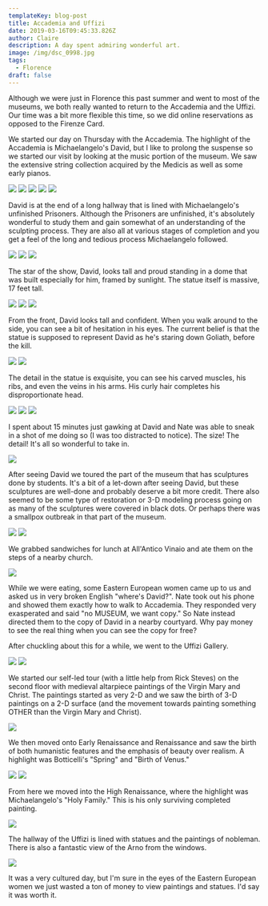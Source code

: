 ```yaml
---
templateKey: blog-post
title: Accademia and Uffizi
date: 2019-03-16T09:45:33.826Z
author: Claire
description: A day spent admiring wonderful art.
image: /img/dsc_0998.jpg
tags:
  - Florence
draft: false
---
```

Although we were just in Florence this past summer and went to most of the museums, we both really wanted to return to the Accademia and the Uffizi.  Our time was a bit more flexible this time, so we did online reservations as opposed to the Firenze Card.  

We started our day on Thursday with the Accademia.  The highlight of the Accademia is Michaelangelo's David, but I like to prolong the suspense so we started our visit by looking at the music portion of the museum.  We saw the extensive string collection acquired by the Medicis as well as some early pianos.

![](/img/florence/academiaStrings1.jpg)
![](/img/florence/academiaStrings2.jpg)
![](/img/florence/academiaStrings3.jpg)
![](/img/florence/academiaStrings4.jpg)
![](/img/florence/academiaStrings5.jpg)

David is at the end of a long hallway that is lined with Michaelangelo's unfinished Prisoners.  Although the Prisoners are unfinished, it's absolutely wonderful to study them and gain somewhat of an understanding of the sculpting process.  They are also all at various stages of completion and you get a feel of the long and tedious process Michaelangelo followed.

![](/img/florence/academiaPrisoners1.jpg)
![](/img/florence/academiaPrisoners2.jpg)
![](/img/florence/academiaPrisoner3.jpg)

The star of the show, David, looks tall and proud standing in a dome that was built especially for him, framed by sunlight.  The statue itself is massive, 17 feet tall.  

![](/img/florence/academiaTheDavid1.jpg)
![](/img/florence/academiaTheDavid2.jpg)
![](/img/florence/academiaTheDavid3.jpg)

From the front, David looks tall and confident.  When you walk around to the side, you can see a bit of hesitation in his eyes.  The current belief is that the statue is supposed to represent David as he's staring down Goliath, before the kill.

![](/img/florence/academiaTheDavid4.jpg)
![](/img/florence/academiaTheDavid5.jpg)

The detail in the statue is exquisite, you can see his carved muscles, his ribs, and even the veins in his arms.  His curly hair completes his disproportionate head.

![](/img/florence/academiaDavidCloseup1.jpg)
![](/img/florence/academiaDavidCloseup2.jpg)
![](/img/florence/academiaDavidCloseup3.jpg)

I spent about 15 minutes just gawking at David and Nate was able to sneak in a shot of me doing so (I was too distracted to notice).  The size!  The detail!  It's all so wonderful to take in.

![](/img/florence/academiaClaireGawking.jpg)

After seeing David we toured the part of the museum that has sculptures done by students.  It's a bit of a let-down after seeing David, but these sculptures are well-done and probably deserve a bit more credit.  There also seemed to be some type of restoration or 3-D modeling process going on as many of the sculptures were covered in black dots.  Or perhaps there was a smallpox outbreak in that part of the museum.

![](/img/florence/academiaOtherStatues1.jpg)
![](/img/florence/academiaOtherStatues2.jpg)

We grabbed sandwiches for lunch at All'Antico Vinaio and ate them on the steps of a nearby church.  

![](/img/florence/sandwichesAfterAcademia.jpg)

While we were eating, some Eastern European women came up to us and asked us in very broken English "where's David?".  Nate took out his phone and showed them exactly how to walk to Accademia.  They responded very exasperated and said "no MUSEUM, we want copy."  So Nate instead directed them to the copy of David in a nearby courtyard.  Why pay money to see the real thing when you can see the copy for free?

After chuckling about this for a while, we went to the Uffizi Gallery. 

![](/img/florence/uffiziOutside1.jpg)
![](/img/florence/uffiziHallway.jpg)

We started our self-led tour (with a little help from Rick Steves) on the second floor with medieval altarpiece paintings of the Virgin Mary and Christ.  The paintings started as very 2-D and we saw the birth of 3-D paintings on a 2-D surface (and the movement towards painting something OTHER than the Virgin Mary and Christ).

![](/img/florence/uffiziMaryAndJesusGold.jpg)

We then moved onto Early Renaissance and Renaissance and saw the birth of both humanistic features and the emphasis of beauty over realism.  A highlight was Botticelli's "Spring" and "Birth of Venus."

![](/img/florence/uffiziBottocelli1.jpg)
![](/img/florence/uffiziBottocelli2.jpg)

From here we moved into the High Renaissance, where the highlight was Michaelangelo's "Holy Family."  This is his only surviving completed painting.

![](/img/florence/uffiziMichaelangelo.jpg)

The hallway of the Uffizi is lined with statues and the paintings of nobleman.  There is also a fantastic view of the Arno from the windows.

![](/img/florence/uffiziArnoView.jpg)

It was a very cultured day, but I'm sure in the eyes of the Eastern European women we just wasted a ton of money to view paintings and statues.  I'd say it was worth it.
